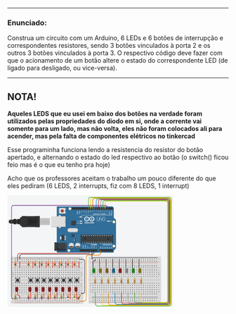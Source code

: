 ******
### Enunciado:
Construa um circuito com um Arduino, 6 LEDs e 6 botões de interrupção e correspondentes resistores, sendo 3 botões vinculados à porta 2 e os outros 3 botões vinculados à porta 3. O respectivo código deve fazer com que o acionamento de um botão altere o estado do correspondente LED (de ligado para desligado, ou vice-versa).
******

## NOTA!
**Aqueles LEDS que eu usei em baixo dos botões na verdade foram utilizados pelas propriedades do diodo em si, onde a corrente vai somente para um lado, mas não volta, eles não foram colocados ali para acender, mas pela falta de componentes elétricos no tinkercad**  

Esse programinha funciona lendo a resistencia do resistor do botão apertado, e alternando o estado do led respectivo ao botão (o switch() ficou feio mas é o que eu tenho pra hoje)  

Acho que os professores aceitam o trabalho um pouco diferente do que eles pediram (6 LEDS, 2 interrupts, fiz com 8 LEDS, 1 interrupt)

<img src="https://github.com/Trabalhos-PUC-PR/EXP3_AF06-InterruptBotoes/blob/main/Diagrama.png" width="75%" height="75%">
